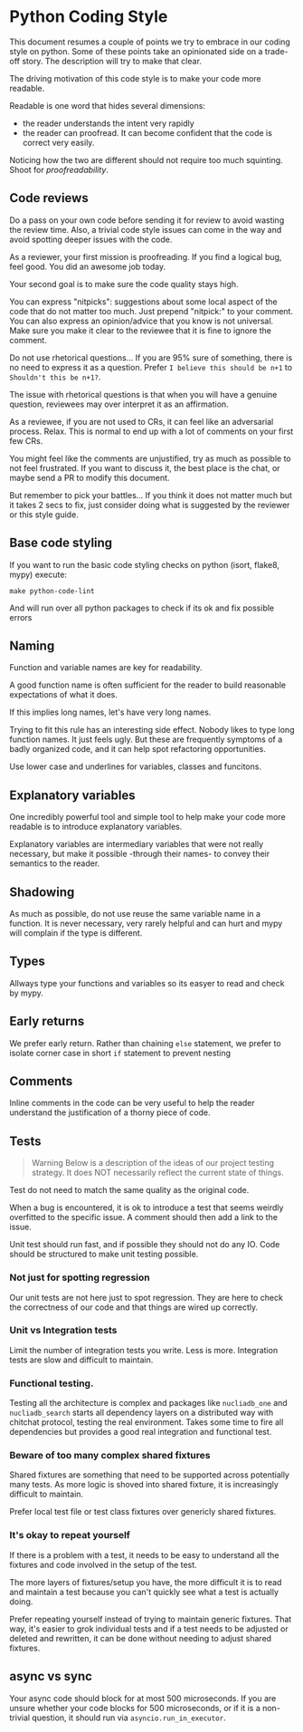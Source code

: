 # Python Coding Style

This document resumes a couple of points we try to embrace in our coding style on python. Some of these points take an opinionated side on a trade-off story.
The description will try to make that clear.

The driving motivation of this code style is to make your code more readable.

Readable is one word that hides several dimensions:

- the reader understands the intent very rapidly
- the reader can proofread. It can become confident that the code is correct very easily.

Noticing how the two are different should not require too much squinting.
Shoot for _proofreadability_.

## Code reviews

Do a pass on your own code before sending it for review to avoid wasting the review time.
Also, a trivial code style issues can come in the way and avoid spotting
deeper issues with the code.

As a reviewer, your first mission is proofreading. If you find a logical bug, feel good. You did an awesome job today.

Your second goal is to make sure the code quality stays high.

You can express "nitpicks": suggestions about some local aspect of the code that do not matter too much. Just prepend "nitpick:" to your comment.
You can also express an opinion/advice that you know is not universal.
Make sure you make it clear to the reviewee that it is fine to ignore the comment.

Do not use rhetorical questions... If you are 95% sure of something, there is no need to express it as a question.
Prefer `I believe this should be n+1` to `Shouldn't this be n+1?`.

The issue with rhetorical questions is that when you will have a genuine
question, reviewees may over interpret it as an affirmation.

As a reviewee, if you are not used to CRs, it can feel like an adversarial process. Relax. This is normal to end up with a lot of comments on your first few CRs.

You might feel like the comments are unjustified, try as much as possible to not feel frustrated.
If you want to discuss it, the best place is the chat, or maybe send a PR to modify this document.

But remember to pick your battles... If you think it does not matter much but it takes 2 secs to fix, just consider doing what is suggested by the reviewer or this style guide.

## Base code styling

If you want to run the basic code styling checks on python (isort, flake8, mypy) execute:

```
make python-code-lint
```

And will run over all python packages to check if its ok and fix possible errors

## Naming

Function and variable names are key for readability.

A good function name is often sufficient for the reader to build reasonable expectations of what it does.

If this implies long names, let's have very long names.

Trying to fit this rule has an interesting side effect.
Nobody likes to type long function names. It just feels ugly.
But these are frequently symptoms of a badly organized code, and it can
help spot refactoring opportunities.

Use lower case and underlines for variables, classes and funcitons.

## Explanatory variables

One incredibly powerful tool and simple tool to help make your code
more readable is to introduce explanatory variables.

Explanatory variables are intermediary variables that were not really
necessary, but make it possible -through their names- to convey their
semantics to the reader.

## Shadowing

As much as possible, do not use reuse the same variable name in a function.
It is never necessary, very rarely helpful and can hurt and mypy will complain if the type is different.

## Types

Allways type your functions and variables so its easyer to read and check by mypy.

## Early returns

We prefer early return.
Rather than chaining `else` statement, we prefer to isolate
corner case in short `if` statement to prevent nesting

## Comments

Inline comments in the code can be very useful to help the reader understand
the justification of a thorny piece of code.

## Tests

> Warning
> Below is a description of the ideas of our project testing strategy. It does NOT necessarily
> reflect the current state of things.

Test do not need to match the same quality as the original code.

When a bug is encountered, it is ok to introduce a test that seems weirdly
overfitted to the specific issue. A comment should then add a link to the issue.

Unit test should run fast, and if possible they should not do any IO.
Code should be structured to make unit testing possible.

### Not just for spotting regression

Our unit tests are not here just to spot regression. They are here to check the correctness of our code and that things are wired up correctly.

### Unit vs Integration tests

Limit the number of integration tests you write. Less is more. Integration tests are slow and difficult to maintain.

### Functional testing.

Testing all the architecture is complex and packages like `nucliadb_one` and `nucliadb_search` starts all dependency layers on a distributed way with chitchat protocol, testing the real environment. Takes some time to fire all dependencies but provides a good real integration and functional test.

### Beware of too many complex shared fixtures
Shared fixtures are something that need to be supported across potentially many tests. As more logic is shoved into shared fixture, it is increasingly difficult to maintain.

Prefer local test file or test class fixtures over genericly shared fixtures.

### It's okay to repeat yourself

If there is a problem with a test, it needs to be easy to understand all the fixtures and code involved in the setup of the test.

The more layers of fixtures/setup you have, the more difficult it is to read and maintain a test because you can't quickly see what a test is actually doing.

Prefer repeating yourself instead of trying to maintain generic fixtures. That way, it's easier to grok individual tests and if a test needs to be adjusted or deleted and rewritten, it can be done without needing to adjust shared fixtures.

## async vs sync

Your async code should block for at most 500 microseconds.
If you are unsure whether your code blocks for 500 microseconds, or if it is a non-trivial question, it should run via `asyncio.run_in_executor`.
